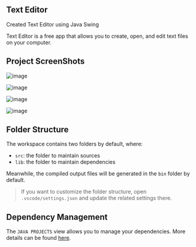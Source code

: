 ## Text Editor

Created Text Editor using Java Swing

Text Editor is a free app that allows you to create, open, and edit text files on your computer.

## Project ScreenShots

![image](https://user-images.githubusercontent.com/64953803/146188783-c52f5457-bbeb-4126-93eb-129ea7b60ee9.png)

![image](https://user-images.githubusercontent.com/64953803/146189001-8f6e893e-cbb5-4aeb-a30e-c904c661cdb1.png)

![image](https://user-images.githubusercontent.com/64953803/146189206-f18c343f-f017-4e33-897f-e35ffce87d47.png)

![image](https://user-images.githubusercontent.com/64953803/146189504-709a72c0-7b41-4e43-bffa-b1a274d2969d.png)



## Folder Structure

The workspace contains two folders by default, where:

- `src`: the folder to maintain sources
- `lib`: the folder to maintain dependencies

Meanwhile, the compiled output files will be generated in the `bin` folder by default.

> If you want to customize the folder structure, open `.vscode/settings.json` and update the related settings there.

## Dependency Management

The `JAVA PROJECTS` view allows you to manage your dependencies. More details can be found [here](https://github.com/microsoft/vscode-java-dependency#manage-dependencies).
